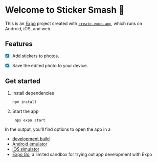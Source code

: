 # Welcome to Sticker Smash 📸
This is an [Expo](https://expo.dev) project created with [`create-expo-app`](https://www.npmjs.com/package/create-expo-app), which runs on Android, iOS, and web. 

## Features
- [X] Add stickers to photos.
- [X] Save the edited photo to your device.


## Get started

1. Install dependencies

   ```bash
   npm install
   ```

2. Start the app

   ```bash
    npx expo start
   ```

In the output, you'll find options to open the app in a

- [development build](https://docs.expo.dev/develop/development-builds/introduction/)
- [Android emulator](https://docs.expo.dev/workflow/android-studio-emulator/)
- [iOS simulator](https://docs.expo.dev/workflow/ios-simulator/)
- [Expo Go](https://expo.dev/go), a limited sandbox for trying out app development with Expo
